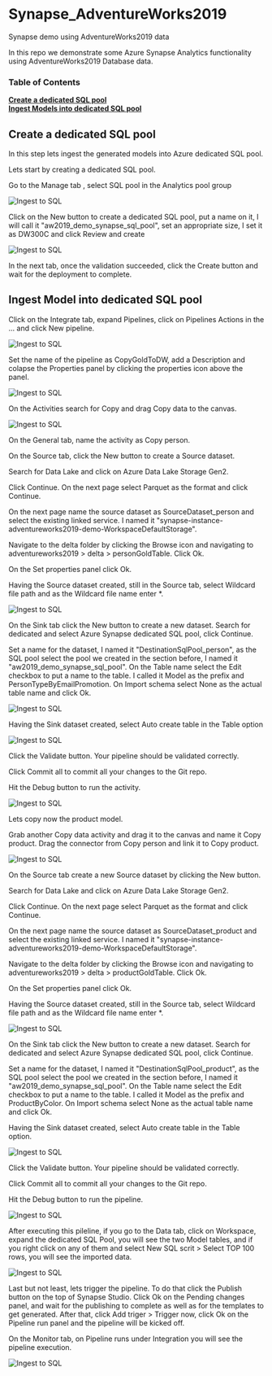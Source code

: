# Synapse_AdventureWorks2019
Synapse demo using AdventureWorks2019 data

In this repo we demonstrate some Azure Synapse Analytics functionality using AdventureWorks2019 Database data.

### Table of Contents

**[Create a dedicated SQL pool](#create-a-dedicated-sql-pool)**<br>
**[Ingest Models into dedicated SQL pool](#ingest-model-into-dedicated-sql-pool)**<br>

## Create a dedicated SQL pool

In this step lets ingest the generated models into Azure dedicated SQL pool.

Lets start by creating a dedicated SQL pool.

Go to the Manage tab , select SQL pool in the Analytics pool group 

![Ingest to SQL](./../images/IngestToSQLIII.png)

Click on the New button to create a dedicated SQL pool, put a name on it, I will call it "aw2019_demo_synapse_sql_pool", set an appropriate size, I set it as DW300C and click Review and create

![Ingest to SQL](./../images/IngestToSQLIV.png)

In the next tab, once the validation succeeded, click the Create button and wait for the deployment to complete.

## Ingest Model into dedicated SQL pool

Click on the Integrate tab, expand Pipelines, click on Pipelines Actions in the ... and click New pipeline.

![Ingest to SQL](./../images/IngestToSQL.png)

Set the name of the pipeline as CopyGoldToDW, add a Description and colapse the Properties panel by clicking the properties icon above the panel.

![Ingest to SQL](./../images/IngestToSQLI.png)

On the Activities search for Copy and drag Copy data to the canvas.

![Ingest to SQL](./../images/IngestToSQLII.png)

On the General tab, name the activity as Copy person.

On the Source tab, click the New button to create a Source dataset. 

Search for Data Lake and click on Azure Data Lake Storage Gen2. 

Click Continue. On the next page select Parquet as the format and click Continue. 

On the next page name the source dataset as SourceDataset_person and select the existing linked service. I named it "synapse-instance-adventureworks2019-demo-WorkspaceDefaultStorage".

Navigate to the delta folder by clicking the Browse icon and navigating to adventureworks2019 > delta > personGoldTable. Click Ok. 

On the Set properties panel click Ok.

Having the Source dataset created, still in the Source tab, select Wildcard file path and as the Wildcard file name enter *.

![Ingest to SQL](./../images/IngestToSQLVI.png)

On the Sink tab click the New button to create a new dataset. Search for dedicated and select Azure Synapse dedicated SQL pool, click Continue.

Set a name for the dataset, I named it "DestinationSqlPool_person", as the SQL pool select the pool we created in the section before, I named it "aw2019_demo_synapse_sql_pool". On the Table name select the Edit checkbox to put a name to the table. I called it Model as the prefix and  PersonTypeByEmailPromotion. On Import schema select None as the actual table name and click Ok.

![Ingest to SQL](./../images/IngestToSQLV.png)

Having the Sink dataset created, select Auto create table in the Table option

![Ingest to SQL](./../images/IngestToSQLVII.png)

Click the Validate button. Your pipeline should be validated correctly.

Click Commit all to commit all your changes to the Git repo.

Hit the Debug button to run the activity.

![Ingest to SQL](./../images/IngestToSQLVIII.png)

Lets copy now the product model.

Grab another Copy data activity and drag it to the canvas and name it Copy product. Drag the connector from Copy person and link it to Copy product.

![Ingest to SQL](./../images/IngestToSQLIX.png)

On the Source tab create a new Source dataset by clicking the New button.  

Search for Data Lake and click on Azure Data Lake Storage Gen2. 

Click Continue. On the next page select Parquet as the format and click Continue. 

On the next page name the source dataset as SourceDataset_product and select the existing linked service. I named it "synapse-instance-adventureworks2019-demo-WorkspaceDefaultStorage".

Navigate to the delta folder by clicking the Browse icon and navigating to adventureworks2019 > delta > productGoldTable. Click Ok. 

On the Set properties panel click Ok.

Having the Source dataset created, still in the Source tab, select Wildcard file path and as the Wildcard file name enter *.

![Ingest to SQL](./../images/IngestToSQLX.png)

On the Sink tab click the New button to create a new dataset. Search for dedicated and select Azure Synapse dedicated SQL pool, click Continue.

Set a name for the dataset, I named it "DestinationSqlPool_product", as the SQL pool select the pool we created in the section before, I named it "aw2019_demo_synapse_sql_pool". On the Table name select the Edit checkbox to put a name to the table. I called it Model as the prefix and  ProductByColor. On Import schema select None as the actual table name and click Ok.

Having the Sink dataset created, select Auto create table in the Table option.

![Ingest to SQL](./../images/IngestToSQLXI.png)

Click the Validate button. Your pipeline should be validated correctly.

Click Commit all to commit all your changes to the Git repo.

Hit the Debug button to run the pipeline.

![Ingest to SQL](./../images/IngestToSQLXII.png)

After executing this pileline, if you go to the Data tab, click on Workspace, expand the dedicated SQL Pool, you will see the two Model tables, and if you right click on any of them and select New SQL scrit > Select TOP 100 rows, you will see the imported data.

![Ingest to SQL](./../images/IngestToSQLXIII.png)

Last but not least, lets trigger the pipeline. To do that click the Publish button on the top of Synapse Studio. Click Ok on the Pending changes panel, and wait for the publishing to complete as well as for the templates to get generated. After that, click Add triger > Trigger now, click Ok on the Pipeline run panel and the pipeline will be kicked off.

On the Monitor tab, on Pipeline runs under Integration you will see the pipeline execution.

![Ingest to SQL](./../images/IngestToSQLXIV.png)